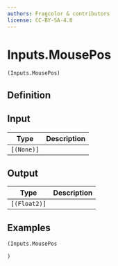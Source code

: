 ```yaml
---
authors: Fragcolor & contributors
license: CC-BY-SA-4.0
---
```



# Inputs.MousePos

```clojure
(Inputs.MousePos)
```


## Definition




## Input

| Type | Description |
|------|-------------|
| `[(None)]` |  |


## Output

| Type | Description |
|------|-------------|
| `[(Float2)]` |  |


## Examples

```clojure
(Inputs.MousePos

)
```
